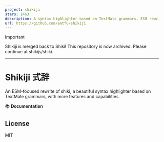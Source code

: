 ```yaml
---
project: shikiji
stars: 1463
description: A syntax highlighter based on TextMate grammars. ESM rewrite of shiki, with more features and capabilities.
url: https://github.com/antfu/shikiji
---
```


Important

Shikiji is merged back to Shiki! This repository is now archived. Please continue at shikijs/shiki.

* * *

Shikiji 式辞
==========

An ESM-focused rewrite of shiki, a beautiful syntax highlighter based on TextMate grammars, with more features and capabilities.

📚 **Documentation**

License
-------

MIT
